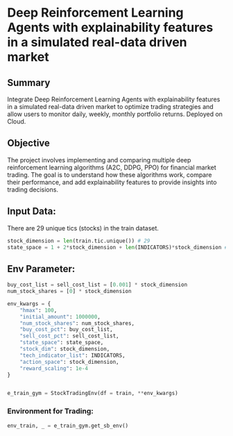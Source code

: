 # Deep Reinforcement Learning Agents with explainability features in a simulated real-data driven market

## Summary
Integrate Deep Reinforcement Learning Agents with explainability features in a simulated real-data driven market to optimize trading strategies and allow users to monitor daily, weekly, monthly portfolio returns. Deployed on Cloud.

## Objective
The project involves implementing and comparing multiple deep reinforcement learning algorithms (A2C, DDPG, PPO) for financial market trading. The goal is to understand how these algorithms work, compare their performance, and add explainability features to provide insights into trading decisions.

## Input Data:
There are 29 unique tics (stocks) in the train dataset.

```python
stock_dimension = len(train.tic.unique()) # 29
state_space = 1 + 2*stock_dimension + len(INDICATORS)*stock_dimension # 291
```
## Env Parameter:
```python
buy_cost_list = sell_cost_list = [0.001] * stock_dimension
num_stock_shares = [0] * stock_dimension

env_kwargs = {
    "hmax": 100,
    "initial_amount": 1000000,
    "num_stock_shares": num_stock_shares,
    "buy_cost_pct": buy_cost_list,
    "sell_cost_pct": sell_cost_list,
    "state_space": state_space,
    "stock_dim": stock_dimension,
    "tech_indicator_list": INDICATORS,
    "action_space": stock_dimension,
    "reward_scaling": 1e-4
}


e_train_gym = StockTradingEnv(df = train, **env_kwargs)
```
### Environment for Trading:
```python
env_train, _ = e_train_gym.get_sb_env()
```
